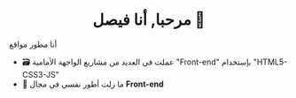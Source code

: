 <h1 align="center">مرحبا, أنا فيصل 👋</h1>
  
أنا مطور مواقع 

- 🗃️ عملت في العديد من مشاريع الواجهة الأمامية "Front-end" بإستخدام "HTML5-CSS3-JS"
- 🎯 ما زلت أطور نفسي في مجال **Front-end**
